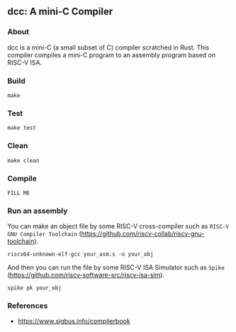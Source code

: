 ## dcc: A mini-C Compiler

### About

dcc is a mini-C (a small subset of C) compiler scratched in Rust. This compiler compiles a mini-C program to an assembly program based on RISC-V ISA.

### Build

```
make
```

### Test

```
make test
```

### Clean

```
make clean
```

### Compile

```
FILL ME
```

### Run an assembly

You can make an object file by some RISC-V cross-compiler such as `RISC-V GNU Compiler Toolchain` (https://github.com/riscv-collab/riscv-gnu-toolchain).

```
riscv64-unknown-elf-gcc your_asm.s -o your_obj
```

And then you can run the file by some RISC-V ISA Simulator such as `Spike` (https://github.com/riscv-software-src/riscv-isa-sim).

```
spike pk your_obj
```

### References

- https://www.sigbus.info/compilerbook
